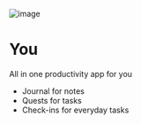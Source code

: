 ![image](https://github.com/user-attachments/assets/e76a5888-d088-4955-abcb-c7cc550c0661)

# You

All in one productivity app for you

- Journal for notes
- Quests for tasks
- Check-ins for everyday tasks

